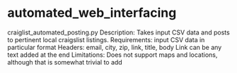 # automated_web_interfacing

craiglist_automated_posting.py
  Description: Takes input CSV data and posts to pertinent local craigslist listings.
  Requirements: input CSV data in particular format
  Headers: email, city, zip, link, title, body
    Link can be any text added at the end
  Limitations: Does not support maps and locations, although that is somewhat trivial to add
